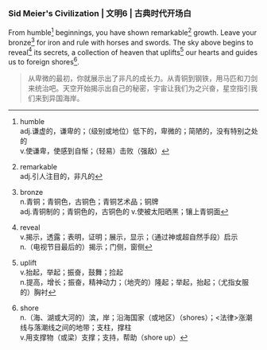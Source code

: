 ### Sid Meier's Civilization | 文明6 | 古典时代开场白
From humble[^1] beginnings, you have shown remarkable[^2] growth. Leave your bronze[^3] for iron and rule with horses and swords. The sky above begins to reveal[^4] its secrets, a collection of heaven that uplifts[^5] our hearts and guides us to foreign shores[^6].
>从卑微的最初，你就展示出了非凡的成长力。从青铜到钢铁，用马匹和刀剑来统治吧。天空开始揭示出自己的秘密，宇宙让我们为之兴奋，星空指引我们来到异国海岸。

[^1]:humble  
adj.谦虚的，谦卑的；（级别或地位）低下的，卑微的；简陋的，没有特别之处的  
v.使谦卑，使感到自惭；（轻易）击败（强敌）  
[^2]:remarkable  
adj.引人注目的，非凡的  
[^3]:bronze  
n.青铜；青铜色，古铜色；青铜艺术品；铜牌  
adj.青铜制的；青铜色的，古铜色的
v.使被太阳晒黑；镶上青铜面  
[^4]:reveal  
v.揭示，透露；表明，证明；展示，显示；（通过神或超自然手段）启示  
n.（电视节目最后的）揭示；门侧，窗侧  
[^5]:uplift  
v.抬起，举起；振奋，鼓舞；捡起  
n.提高，增长；振奋，精神动力；（地壳的）隆起；举起，抬起；（尤指女服的）胸衬  
[^6]:shore  
n.（海、湖或大河的）滨，岸；沿海国家（或地区）（shores）；<法律>涨潮线与落潮线之间的地带；支柱，撑柱  
v.用支撑物（或梁）支撑；支持，帮助（shore up）  
